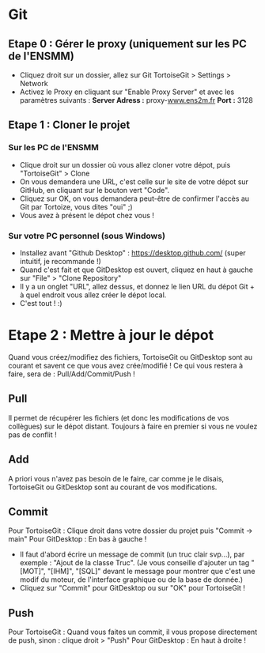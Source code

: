 # Git

## Etape 0 : Gérer le proxy (uniquement sur les PC de l'ENSMM)
- Cliquez droit sur un dossier, allez sur Git TortoiseGit > Settings > Network
- Activez le Proxy en cliquant sur "Enable Proxy Server" et avec les paramètres suivants :
	__Server Adress :__ proxy-www.ens2m.fr __Port :__ 3128

## Etape 1 : Cloner le projet
### Sur les PC de l'ENSMM
- Clique droit sur un dossier où vous allez cloner votre dépot, puis "TortoiseGit" > Clone
- On vous demandera une URL, c'est celle sur le site de votre dépot sur GitHub, en cliquant sur le bouton vert "Code".
- Cliquez sur OK, on vous demandera peut-être de confirmer l'accès au Git par Tortoize, vous dites "oui" ;)
- Vous avez à présent le dépot chez vous !

### Sur votre PC personnel (sous Windows)
- Installez avant "Github Desktop" : https://desktop.github.com/ (super intuitif, je recommande !)
- Quand c'est fait et que GitDesktop est ouvert, cliquez en haut à gauche sur "File" > "Clone Repository"
- Il y a un onglet "URL", allez dessus, et donnez le lien URL du dépot Git + à quel endroit vous allez créer le dépot local.
- C'est tout ! :)

# Etape 2 : Mettre à jour le dépot
Quand vous créez/modifiez des fichiers, TortoiseGit ou GitDesktop sont au courant et savent ce que vous avez crée/modifié !
Ce qui vous restera à faire, sera de : Pull/Add/Commit/Push !

## Pull
Il permet de récupérer les fichiers (et donc les modifications de vos collègues) sur le dépot distant. Toujours à faire en premier si vous ne voulez pas de conflit !

## Add
A priori vous n'avez pas besoin de le faire, car comme je le disais, TortoiseGit ou GitDesktop sont au courant de vos modifications.

## Commit
Pour TortoiseGit : Clique droit dans votre dossier du projet puis "Commit -> main"
Pour GitDesktop : En bas à gauche !

- Il faut d'abord écrire un message de commit (un truc clair svp...), par exemple : "Ajout de la classe Truc". (Je vous conseille d'ajouter un tag "[MOT]", "[IHM]", "[SQL]" devant le message pour montrer que c'est une modif du moteur, de l'interface graphique ou de la base de donnée.)
- Cliquez sur "Commit" pour GitDesktop ou sur "OK" pour TortoiseGit !

## Push
Pour TortoiseGit : Quand vous faites un commit, il vous propose directement de push, sinon : clique droit > "Push"
Pour GitDesktop : En haut à droite !



